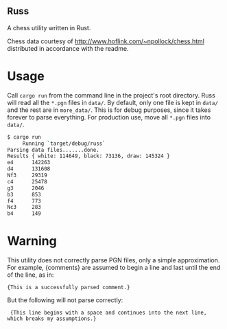 Russ
----

A chess utility written in Rust.

Chess data courtesy of http://www.hoflink.com/~npollock/chess.html
distributed in accordance with the readme.

Usage
=====

Call `cargo run` from the command line in the project's root
directory.  Russ will read all the `*.pgn` files in `data/`.  By
default, only one file is kept in `data/` and the rest are in
`more_data/`.  This is for debug purposes, since it takes forever to
parse everything.  For production use, move all `*.pgn` files into
`data/`.

```bash
$ cargo run
     Running `target/debug/russ`
Parsing data files.......done.
Results { white: 114649, black: 73136, draw: 145324 }
e4		142263
d4		131608
Nf3		29319
c4		25478
g3		2046
b3		853
f4		773
Nc3		283
b4		149
```

Warning
=======

This utility does not correctly parse PGN files, only a simple
approximation.  For example, {comments} are assumed to begin a line
and last until the end of the line, as in:

```
{This is a successfully parsed comment.}
```

But the following will not parse correctly:

```
 {This line begins with a space and continues into the next line,
which breaks my assumptions.}
```
